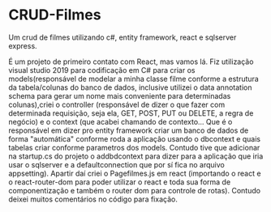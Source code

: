 # CRUD-Filmes
Um crud de filmes utilizando c#, entity framework, react e sqlserver express.

É um projeto de primeiro contato com React, mas vamos lá.
Fiz utilização visual studio 2019 para codificação em C# para criar os models(responsável de modelar a minha classe filme conforme a estrutura da tabela/colunas do banco de dados, inclusive utilizei o data annotation 
schema para gerar um nome mais conveniente para determinadas colunas),criei o controller (responsável de dizer o que fazer com determinada requisição, seja ela, GET, POST, PUT
ou DELETE, a regra de negócio) e o context (que acabei chamando de contexto... Que é o responsável em dizer pro entity framework criar um banco de dados de forma "automática" 
conforme roda a aplicação usando o dbcontext e quais tabelas criar conforme parametros dos models. Contudo tive que adicionar na startup.cs do projeto o addbdcontext para dizer
para a aplicação que iria usar o sqlserver e a defaultconnection que por sí fica no arquivo appsetting). Apartir daí criei o Pagefilmes.js em react (importando o react e o 
react-router-dom para poder utilizar o react e toda sua forma de componentização e também o router dom para controle de rotas). Contudo deixei muitos comentários no código para
fixação.

